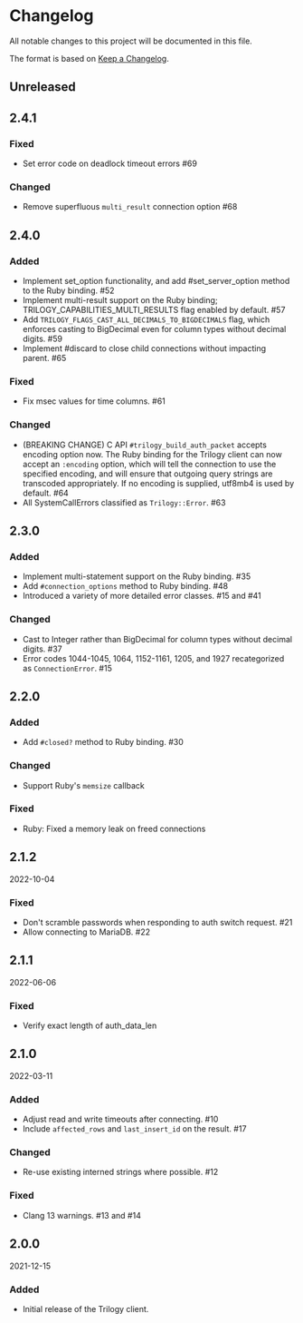 # Changelog
All notable changes to this project will be documented in this file.

The format is based on [Keep a Changelog](http://keepachangelog.com/en/1.0.0/).

## Unreleased

## 2.4.1

### Fixed
  - Set error code on deadlock timeout errors #69

### Changed
  - Remove superfluous `multi_result` connection option #68

## 2.4.0

### Added
  - Implement set_option functionality, and add #set_server_option method to the Ruby binding. #52
  - Implement multi-result support on the Ruby binding; TRILOGY_CAPABILITIES_MULTI_RESULTS flag enabled by default. #57
  - Add `TRILOGY_FLAGS_CAST_ALL_DECIMALS_TO_BIGDECIMALS` flag, which enforces casting to BigDecimal even for column types
    without decimal digits. #59
  - Implement #discard to close child connections without impacting parent. #65

### Fixed
  - Fix msec values for time columns. #61

### Changed
  - (BREAKING CHANGE) C API `#trilogy_build_auth_packet` accepts encoding option now. The Ruby binding for the
    Trilogy client can now accept an `:encoding` option, which will tell the connection to use the specified encoding,
    and will ensure that outgoing query strings are transcoded appropriately. If no encoding is supplied,
    utf8mb4 is used by default. #64
  - All SystemCallErrors classified as `Trilogy::Error`. #63

## 2.3.0

### Added
  - Implement multi-statement support on the Ruby binding. #35
  - Add `#connection_options` method to Ruby binding. #48
  - Introduced a variety of more detailed error classes. #15 and #41

### Changed
  - Cast to Integer rather than BigDecimal for column types without decimal digits. #37
  - Error codes 1044-1045, 1064, 1152-1161, 1205, and 1927 recategorized as `ConnectionError`. #15

## 2.2.0

### Added
  - Add `#closed?` method to Ruby binding. #30

### Changed
  - Support Ruby's `memsize` callback

### Fixed
  - Ruby: Fixed a memory leak on freed connections

## 2.1.2

2022-10-04

### Fixed

  - Don't scramble passwords when responding to auth switch request. #21
  - Allow connecting to MariaDB. #22

## 2.1.1

2022-06-06

### Fixed

  - Verify exact length of auth_data_len

## 2.1.0

2022-03-11

### Added

  - Adjust read and write timeouts after connecting. #10
  - Include `affected_rows` and `last_insert_id` on the result. #17

### Changed

  - Re-use existing interned strings where possible. #12

### Fixed

  - Clang 13 warnings. #13 and #14

## 2.0.0

2021-12-15

### Added

- Initial release of the Trilogy client.
